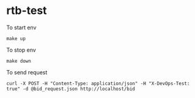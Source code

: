 # rtb-test

To start env

```make up```

To stop env

```make down```

To send request

```curl -X POST -H "Content-Type: application/json" -H "X-DevOps-Test: true" -d @bid_request.json http://localhost/bid```
